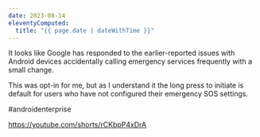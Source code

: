 ```yaml
---
date: 2023-08-14
eleventyComputed:
  title: "{{ page.date | dateWithTime }}"
---
```

It looks like Google has responded to the earlier-reported issues with Android devices accidentally calling emergency services frequently with a small change.

This was opt-in for me, but as I understand it the long press to initiate is default for users who have not configured their emergency SOS settings.

#androidenterprise

https://youtube.com/shorts/rCKbpP4xDrA
